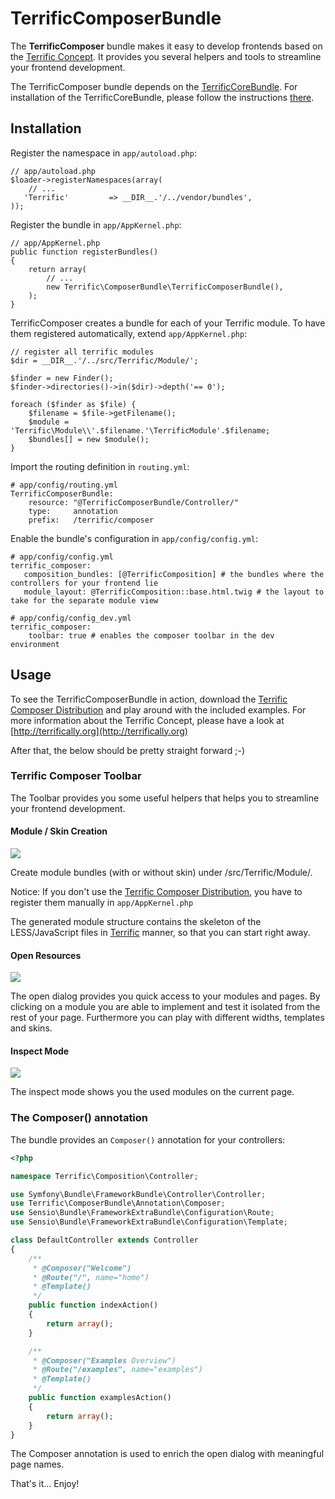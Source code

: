# TerrificComposerBundle

The **TerrificComposer** bundle makes it easy to develop frontends based on the [Terrific Concept](http://terrifically.org).
It provides you several helpers and tools to streamline your frontend development.

The TerrificComposer bundle depends on the [TerrificCoreBundle](https://github.com/brunschgi/TerrificCoreBundle).
For installation of the TerrificCoreBundle, please follow the instructions [there](https://github.com/brunschgi/TerrificCoreBundle).

## Installation

Register the namespace in `app/autoload.php`:

    // app/autoload.php
    $loader->registerNamespaces(array(
        // ...
       'Terrific'         => __DIR__.'/../vendor/bundles',
    ));

Register the bundle in `app/AppKernel.php`:

    // app/AppKernel.php
    public function registerBundles()
    {
        return array(
            // ...
            new Terrific\ComposerBundle\TerrificComposerBundle(),
        );
    }

TerrificComposer creates a bundle for each of your Terrific module. To have them registered automatically, extend `app/AppKernel.php`:

    // register all terrific modules
    $dir = __DIR__.'/../src/Terrific/Module/';

    $finder = new Finder();
    $finder->directories()->in($dir)->depth('== 0');

    foreach ($finder as $file) {
        $filename = $file->getFilename();
        $module = 'Terrific\Module\\'.$filename.'\TerrificModule'.$filename;
        $bundles[] = new $module();
    }


Import the routing definition in `routing.yml`:

    # app/config/routing.yml
    TerrificComposerBundle:
        resource: "@TerrificComposerBundle/Controller/"
        type:     annotation
        prefix:   /terrific/composer


Enable the bundle's configuration in `app/config/config.yml`:

    # app/config/config.yml
    terrific_composer:
       composition_bundles: [@TerrificComposition] # the bundles where the controllers for your frontend lie
       module_layout: @TerrificComposition::base.html.twig # the layout to take for the separate module view

    # app/config/config_dev.yml
    terrific_composer:
        toolbar: true # enables the composer toolbar in the dev environment


## Usage

To see the TerrificComposerBundle in action, download the [Terrific Composer Distribution](http://terrifically.org/composer)
and play around with the included examples. For more information about the Terrific Concept, please have a look at [http://terrifically.org](http://terrifically.org)

After that, the below should be pretty straight forward ;-)


### Terrific Composer Toolbar

The Toolbar provides you some useful helpers that helps you to streamline your frontend development.

#### Module / Skin Creation

![](https://github.com/brunschgi/TerrificComposerBundle/raw/master/Resources/doc/create.png)

Create module bundles (with or without skin) under /src/Terrific/Module/<moduleName>.

Notice: If you don't use the [Terrific Composer Distribution](http://terrifically.org/composer), you have to
register them manually in `app/AppKernel.php`

The generated module structure contains the skeleton of the LESS/JavaScript files in [Terrific](http://terrifically.org)
manner, so that you can start right away.

#### Open Resources

![](https://github.com/brunschgi/TerrificComposerBundle/raw/master/Resources/doc/open.png)

The open dialog provides you quick access to your modules and pages. By clicking on a module you are able to implement
and test it isolated from the rest of your page. Furthermore you can play with different widths, templates and skins.

#### Inspect Mode

![](https://github.com/brunschgi/TerrificComposerBundle/raw/master/Resources/doc/inspect.png)

The inspect mode shows you the used modules on the current page.


### The Composer() annotation

The bundle provides an `Composer()` annotation for your controllers:

``` php
<?php

namespace Terrific\Composition\Controller;

use Symfony\Bundle\FrameworkBundle\Controller\Controller;
use Terrific\ComposerBundle\Annotation\Composer;
use Sensio\Bundle\FrameworkExtraBundle\Configuration\Route;
use Sensio\Bundle\FrameworkExtraBundle\Configuration\Template;

class DefaultController extends Controller
{
    /**
     * @Composer("Welcome")
     * @Route("/", name="home")
     * @Template()
     */
    public function indexAction()
    {
        return array();
    }

    /**
     * @Composer("Examples Overview")
     * @Route("/examples", name="examples")
     * @Template()
     */
    public function examplesAction()
    {
        return array();
    }
}
```

The Composer annotation is used to enrich the open dialog with meaningful page names.


That's it… Enjoy!